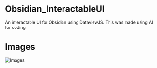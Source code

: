 # Obsidian_InteractableUI
An interactable UI for Obsidian using DataviewJS. This was made using AI for coding


# Images

![Images]([https://imgur.com/a/obsidian-ui-images-cDRlUBw](https://imgur.com/bK0dlOU))

